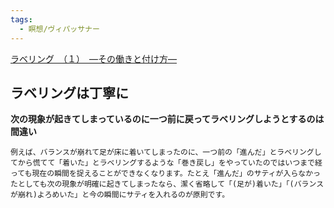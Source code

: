 ```yaml
---
tags:
  - 瞑想/ヴィパッサナー
---
```

[ラベリング　（１）　―その働きと付け方―](https://www.satisati.jp/category13/category18/entry113.html)

## ラベリングは丁寧に

**次の現象が起きてしまっているのに一つ前に戻ってラベリングしようとするのは間違い**

```
例えば、バランスが崩れて足が床に着いてしまったのに、一つ前の「進んだ」とラベリングしてから慌てて「着いた」とラベリングするような「巻き戻し」をやっていたのではいつまで経っても現在の瞬間を捉えることができなくなります。たとえ「進んだ」のサティが入らなかったとしても次の現象が明確に起きてしまったなら、潔く省略して「(足が)着いた」「(バランスが崩れ)よろめいた」と今の瞬間にサティを入れるのが原則です。
```

